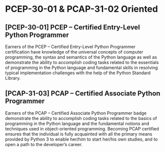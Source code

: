 # PCEP-30-01 & PCAP-31-02 Oriented

## [PCEP-30-01] PCEP – Certified Entry-Level Python Programmer

Earners of the PCEP – Certified Entry-Level Python Programmer certification have knowledge of the universal concepts of
computer programming, the syntax and semantics of the Python language as well as demonstrate the ability to accomplish
coding tasks related to the essentials of programming in the Python language and fundamental skills in resolving typical
implementation challenges with the help of the Python Standard Library.

## [PCAP-31-03] PCAP – Certified Associate Python Programmer

Earners of the PCAP – Certified Associate Python Programmer badge demonstrate the ability to accomplish coding tasks
related to the basics of programming in the Python language and the fundamental notions and techniques used in
object-oriented programming. Becoming PCAP certified ensures that the individual is fully acquainted with all the
primary means provided by Python 3 to enable her/him to start her/his own studies, and to open a path to the developer’s
career.
